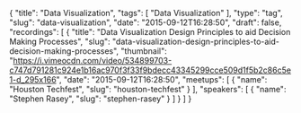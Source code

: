 {
  "title": "Data Visualization",
  "tags": [
    "Data Visualization"
  ],
  "type": "tag",
  "slug": "data-visualization",
  "date": "2015-09-12T16:28:50",
  "draft": false,
  "recordings": [
    {
      "title": "Data Visualization Design Principles to aid Decision Making Processes",
      "slug": "data-visualization-design-principles-to-aid-decision-making-processes",
      "thumbnail": "https://i.vimeocdn.com/video/534899703-c747d791281c924e1b16ac970f3f33f9bdecc43345299cce509d1f5b2c86c5e1-d_295x166",
      "date": "2015-09-12T16:28:50",
      "meetups": [
        {
          "name": "Houston Techfest",
          "slug": "houston-techfest"
        }
      ],
      "speakers": [
        {
          "name": "Stephen Rasey",
          "slug": "stephen-rasey"
        }
      ]
    }
  ]
}